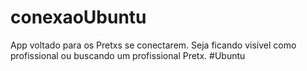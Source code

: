 # conexaoUbuntu
App voltado para os Pretxs se conectarem. Seja ficando visível como profissional ou buscando um profissional Pretx. #Ubuntu
